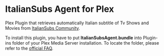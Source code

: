 ItalianSubs Agent for Plex
==========================

Plex Plugin that retrieves automatically Italian subtitle of Tv Shows and Movies from [ItalianSubs Community](http://www.italiansubs.net).

To install this plugin, you have to put **ItalianSubsAgent.bundle** into Plugin-ins folder of your Plex Media Server installation. To locate the folder, please refer to the [official FAQ](https://plexapp.zendesk.com/hc/en-us/articles/201106098).
